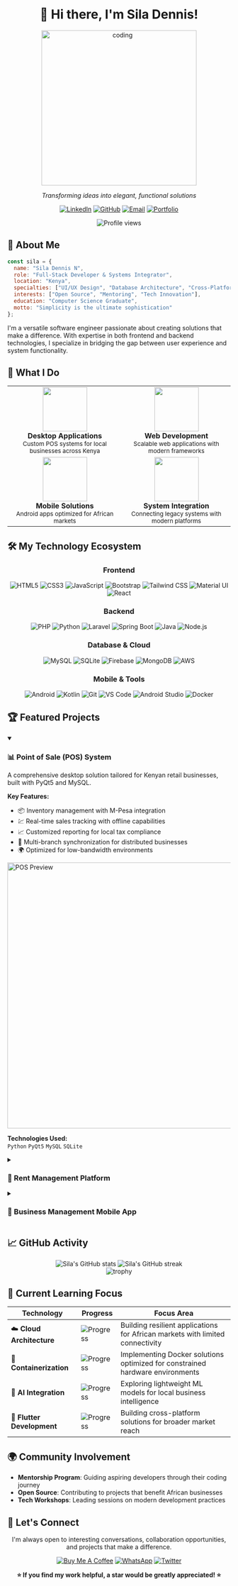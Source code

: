 # <div align="center">👋 Hi there, I'm Sila Dennis!</div>

<div align="center">
  <img src="https://raw.githubusercontent.com/SilaDennisN/SilaDennisN/main/coding.gif" alt="coding" width="350" />
  <p><i>Transforming ideas into elegant, functional solutions</i></p>
</div>

<div align="center">
  
  [![LinkedIn](https://img.shields.io/badge/LinkedIn-0077B5?style=for-the-badge&logo=linkedin&logoColor=white)](https://linkedin.com/in/siladennis77aa51264)
  [![GitHub](https://img.shields.io/badge/GitHub-100000?style=for-the-badge&logo=github&logoColor=white)](https://github.com/SilaDennisN)
  [![Email](https://img.shields.io/badge/Email-D14836?style=for-the-badge&logo=gmail&logoColor=white)](mailto:dennissila1256@gmail.com)
  [![Portfolio](https://img.shields.io/badge/Portfolio-0A0A0A?style=for-the-badge&logo=dev.to&logoColor=white)](https://siladennis.dev)
  
</div>

<div align="center">
  <img src="https://komarev.com/ghpvc/?username=SilaDennisN&style=flat-square&color=blueviolet" alt="Profile views"/>
</div>

## 💫 About Me

```javascript
const sila = {
  name: "Sila Dennis N",
  role: "Full-Stack Developer & Systems Integrator",
  location: "Kenya",
  specialties: ["UI/UX Design", "Database Architecture", "Cross-Platform Solutions"],
  interests: ["Open Source", "Mentoring", "Tech Innovation"],
  education: "Computer Science Graduate",
  motto: "Simplicity is the ultimate sophistication"
};
```

I'm a versatile software engineer passionate about creating solutions that make a difference. With expertise in both frontend and backend technologies, I specialize in bridging the gap between user experience and system functionality.

## 🚀 What I Do

<div align="center">
<table>
  <tr>
    <td align="center">
      <img src="https://media.giphy.com/media/lP8xu5t2DLGG045H8F/giphy.gif" width="100" height="100"/>
      <br/>
      <strong>Desktop Applications</strong>
      <br/>
      <small>Custom POS systems for local businesses across Kenya</small>
    </td>
    <td align="center">
      <img src="https://media.giphy.com/media/JqDcpPX8vWahUny0pE/giphy.gif" width="100" height="100"/>
      <br/>
      <strong>Web Development</strong>
      <br/>
      <small>Scalable web applications with modern frameworks</small>
    </td>
  </tr>
  <tr>
    <td align="center">
      <img src="https://media.giphy.com/media/HVofJOWFXGpDX4xeg1/giphy.gif" width="100" height="100"/>
      <br/>
      <strong>Mobile Solutions</strong>
      <br/>
      <small>Android apps optimized for African markets</small>
    </td>
    <td align="center">
      <img src="https://media.giphy.com/media/4KzpjLvJjJknJ5Xuak/giphy.gif" width="100" height="100"/>
      <br/>
      <strong>System Integration</strong>
      <br/>
      <small>Connecting legacy systems with modern platforms</small>
    </td>
  </tr>
</table>
</div>

## 🛠️ My Technology Ecosystem

<div align="center">

### Frontend
![HTML5](https://img.shields.io/badge/HTML5-E34F26?style=for-the-badge&logo=html5&logoColor=white)
![CSS3](https://img.shields.io/badge/CSS3-1572B6?style=for-the-badge&logo=css3&logoColor=white)
![JavaScript](https://img.shields.io/badge/JavaScript-F7DF1E?style=for-the-badge&logo=javascript&logoColor=black)
![Bootstrap](https://img.shields.io/badge/Bootstrap-563D7C?style=for-the-badge&logo=bootstrap&logoColor=white)
![Tailwind CSS](https://img.shields.io/badge/Tailwind_CSS-38B2AC?style=for-the-badge&logo=tailwind-css&logoColor=white)
![Material UI](https://img.shields.io/badge/Material--UI-0081CB?style=for-the-badge&logo=material-ui&logoColor=white)
![React](https://img.shields.io/badge/React-20232A?style=for-the-badge&logo=react&logoColor=61DAFB)

### Backend
![PHP](https://img.shields.io/badge/PHP-777BB4?style=for-the-badge&logo=php&logoColor=white)
![Python](https://img.shields.io/badge/Python-3776AB?style=for-the-badge&logo=python&logoColor=white)
![Laravel](https://img.shields.io/badge/Laravel-FF2D20?style=for-the-badge&logo=laravel&logoColor=white)
![Spring Boot](https://img.shields.io/badge/Spring_Boot-6DB33F?style=for-the-badge&logo=spring-boot&logoColor=white)
![Java](https://img.shields.io/badge/Java-ED8B00?style=for-the-badge&logo=openjdk&logoColor=white)
![Node.js](https://img.shields.io/badge/Node.js-339933?style=for-the-badge&logo=nodedotjs&logoColor=white)

### Database & Cloud
![MySQL](https://img.shields.io/badge/MySQL-00000F?style=for-the-badge&logo=mysql&logoColor=white)
![SQLite](https://img.shields.io/badge/SQLite-07405E?style=for-the-badge&logo=sqlite&logoColor=white)
![Firebase](https://img.shields.io/badge/Firebase-FFCA28?style=for-the-badge&logo=firebase&logoColor=black)
![MongoDB](https://img.shields.io/badge/MongoDB-4EA94B?style=for-the-badge&logo=mongodb&logoColor=white)
![AWS](https://img.shields.io/badge/AWS-232F3E?style=for-the-badge&logo=amazon-aws&logoColor=white)

### Mobile & Tools
![Android](https://img.shields.io/badge/Android-3DDC84?style=for-the-badge&logo=android&logoColor=white)
![Kotlin](https://img.shields.io/badge/Kotlin-0095D5?style=for-the-badge&logo=kotlin&logoColor=white)
![Git](https://img.shields.io/badge/Git-F05032?style=for-the-badge&logo=git&logoColor=white)
![VS Code](https://img.shields.io/badge/VS_Code-0078D4?style=for-the-badge&logo=visual-studio-code&logoColor=white)
![Android Studio](https://img.shields.io/badge/Android_Studio-3DDC84?style=for-the-badge&logo=android-studio&logoColor=white)
![Docker](https://img.shields.io/badge/Docker-2CA5E0?style=for-the-badge&logo=docker&logoColor=white)

</div>

## 🏆 Featured Projects

<details open>
  <summary><h3>📊 Point of Sale (POS) System</h3></summary>
  
  A comprehensive desktop solution tailored for Kenyan retail businesses, built with PyQt5 and MySQL.
  
  **Key Features:**
  - 📦 Inventory management with M-Pesa integration
  - 💹 Real-time sales tracking with offline capabilities
  - 📈 Customized reporting for local tax compliance
  - 🔄 Multi-branch synchronization for distributed businesses
  - 🌍 Optimized for low-bandwidth environments
  
  <img src="https://raw.githubusercontent.com/SilaDennisN/SilaDennisN/main/pos-preview.png" alt="POS Preview" width="600"/>
  
  **Technologies Used:**  
  `Python` `PyQt5` `MySQL` `SQLite`
</details>

<details>
  <summary><h3>🏢 Rent Management Platform</h3></summary>
  
  A full-stack application built for East African property managers that simplifies tenant-landlord relationships.
  
  **Key Features:**
  - 💰 Automated billing with mobile money integration
  - 🔧 Maintenance request system with priority handling
  - 💬 Multilingual communication tools (English & Swahili)
  - 📱 Progressive Web App for low-data usage
  - 📊 Customizable dashboards for property owners
  
  <img src="https://raw.githubusercontent.com/SilaDennisN/SilaDennisN/main/rent-preview.png" alt="Rent Management Preview" width="600"/>
  
  **Technologies Used:**  
  `Laravel` `Vue.js` `MySQL` `Firebase`
</details>

<details>
  <summary><h3>📱 Business Management Mobile App</h3></summary>
  
  An Android application designed for Kenyan entrepreneurs to manage their businesses on-the-go.
  
  **Key Features:**
  - 🔄 Robust offline capabilities for rural areas
  - 📊 Visual business analytics with localized insights
  - 🔔 SMS-based notifications for limited internet access
  - 🔐 Multi-level security with role-based permissions
  - 💡 Low-power mode for devices with battery constraints
  
  <img src="https://raw.githubusercontent.com/SilaDennisN/SilaDennisN/main/android-preview.png" alt="Android App Preview" width="600"/>
  
  **Technologies Used:**  
  `Kotlin` `Java` `SQLite` `Firebase`
</details>

## 📈 GitHub Activity

<div align="center">
  <img src="https://github-readme-stats.vercel.app/api?username=SilaDennisN&show_icons=true&theme=radical" alt="Sila's GitHub stats" />
  <img src="https://github-readme-streak-stats.herokuapp.com/?user=SilaDennisN&theme=radical" alt="Sila's GitHub streak" />
</div>

<div align="center">
  <img src="https://github-profile-trophy.vercel.app/?username=SilaDennisN&theme=radical&row=1&column=6" alt="trophy" />
</div>

## 🌱 Current Learning Focus

| Technology | Progress | Focus Area |
|------------|----------|------------|
| ☁️ **Cloud Architecture** | ![Progress](https://img.shields.io/badge/Progress-75%25-blue) | Building resilient applications for African markets with limited connectivity |
| 🐳 **Containerization** | ![Progress](https://img.shields.io/badge/Progress-60%25-blue) | Implementing Docker solutions optimized for constrained hardware environments |
| 🤖 **AI Integration** | ![Progress](https://img.shields.io/badge/Progress-45%25-brightgreen) | Exploring lightweight ML models for local business intelligence |
| 📱 **Flutter Development** | ![Progress](https://img.shields.io/badge/Progress-35%25-blue) | Building cross-platform solutions for broader market reach |


## 🌍 Community Involvement

- **Mentorship Program**: Guiding aspiring developers through their coding journey
- **Open Source**: Contributing to projects that benefit African businesses
- **Tech Workshops**: Leading sessions on modern development practices

## 💬 Let's Connect

<div align="center">
  <p>I'm always open to interesting conversations, collaboration opportunities, and projects that make a difference.</p>
  
  [![Buy Me A Coffee](https://img.shields.io/badge/Buy_Me_A_Coffee-FFDD00?style=for-the-badge&logo=buy-me-a-coffee&logoColor=black)](https://www.buymeacoffee.com/siladennis)
  [![WhatsApp](https://img.shields.io/badge/WhatsApp-25D366?style=for-the-badge&logo=whatsapp&logoColor=white)](https://wa.me/+254740770212)
  [![Twitter](https://img.shields.io/badge/Twitter-1DA1F2?style=for-the-badge&logo=twitter&logoColor=white)](https://x.com/Dr20_30)
  
  <b>⭐ If you find my work helpful, a star would be greatly appreciated! ⭐</b>
</div>
